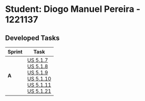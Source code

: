 # Student: Diogo Manuel Pereira - 1221137

## Developed Tasks

| Sprint | Task                                                                                                                                                                                                                                                                                                           |
|--------|----------------------------------------------------------------------------------------------------------------------------------------------------------------------------------------------------------------------------------------------------------------------------------------------------------------|
| **A**  | [US 5.1.7](BackofficeModule\5.1.7\readme.md) <br/>[US 5.1.8](BackofficeModule\5.1.8\readme.md) <br/>[US 5.1.9](BackofficeModule\5.1.9\readme.md)   <br/>[US 5.1.10](BackofficeModule\5.1.10\readme.md) <br/>[US 5.1.11](BackofficeModule\5.1.11\readme.md) <br/>[US 5.1.21](BackofficeModule\5.1.20\readme.md) |